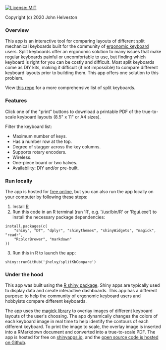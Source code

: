 [![License: MIT](https://img.shields.io/github/license/jhelvy/splitKbCompare)](https://github.com/jhelvy/splitKbCompare/blob/master/LICENSE.txt)

<a href="https://github.com/jhelvy/splitKbCompare" target="_blank">
<i class="fa fa-github fa-lg"></i></a> Copyright (c) 2020 John Helveston

### Overview

This app is an interactive tool for comparing layouts of different split mechanical keyboards built for the community of [ergonomic keyboard](https://www.reddit.com/r/ErgoMechKeyboards/) users. Split keyboards offer an ergonomic solution to many issues that make regular keyboards painful or uncomfortable to use, but finding which keyboard is right for you can be costly and difficult. Most split keyboards come as DIY kits, making it difficult (if not impossible) to compare different keyboard layouts prior to building them. This app offers one solution to this problem.

View [this repo](https://github.com/diimdeep/awesome-split-keyboards) for a more comprehensive list of split keyboards.

### Features

Click one of the "print" buttons to download a printable PDF of the true-to-scale keyboard layouts (8.5" x 11" or A4 sizes).

Filter the keyboard list:

- Maximum number of keys.
- Has a number row at the top.
- Degree of stagger across the key columns.
- Supports rotary encoders.
- Wireless.
- One-piece board or two halves.
- Availability: DIY and/or pre-built.

### Run locally

The app is hosted for [free online](https://jhelvy.shinyapps.io/splitkbcompare/), but you can also run the app locally on your computer by following these steps:

1. Install [R](https://cloud.r-project.org/)
2. Run this code in an R terminal (run 'R', e.g. '/usr/bin/R' or 'Rgui.exe') to install the necessary package dependencies:

```
install.packages(c(
    "shiny", "DT", "dplyr", "shinythemes", "shinyWidgets", "magick", "readr",
    "RcolorBrewer", "markdown"
))
```

3. Run this in R to launch the app:

```
shiny::runGitHub('jhelvy/splitKbCompare')
```

### Under the hood

This app was built using the [R shiny package](https://shiny.rstudio.com/). Shiny apps are typically used to display data and create interactive dashboards. This app has a different purpose: to help the community of ergonomic keyboard users and hobbyists compare different keyboards.

The app uses the [magick library](https://cran.r-project.org/web/packages/magick/vignettes/intro.html) to overlay images of different keyboard layouts of the user's choosing. The app dynamically changes the colors of each keyboard image in real time to help identify the contours of each different keyboard. To print the image to scale, the overlay image is inserted into a RMarkdown document and converted into a true-to-scale PDF. The app is hosted for free on [shinyapps.io](https://www.shinyapps.io/), and the [open source code is hosted on Github](https://github.com/jhelvy/splitKbCompare).
